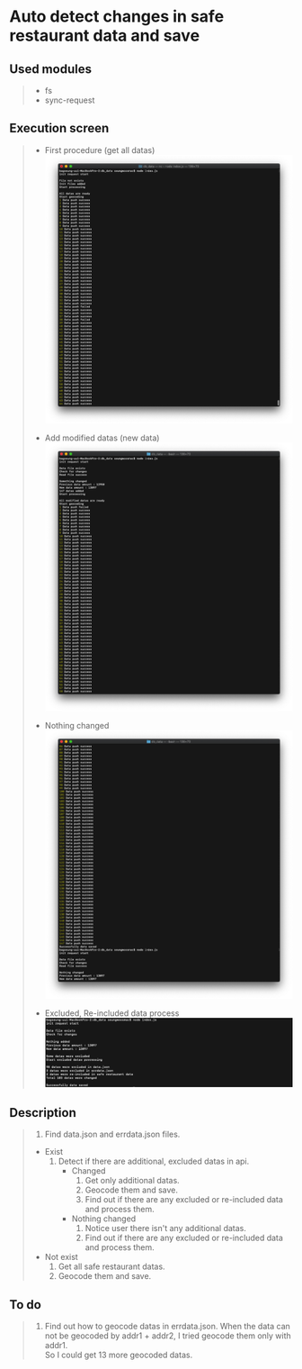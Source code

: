 # Auto detect changes in safe restaurant data and save

## Used modules

> - fs
> - sync-request

## Execution screen

> - First procedure (get all datas)
>   <img src="./images/firstprocedure.png">
>
> - Add modified datas (new data)
>   <img src="./images/additionaldata.png">
>
> - Nothing changed
>   <img src="./images/nothing.png">
>
> - Excluded, Re-included data process
>   <img src="./images/ex_rein_cludeddata.png">

## Description

> 1. Find data.json and errdata.json files.
>
> - Exist
>   1. Detect if there are additional, excluded datas in api.
>      - Changed
>        1. Get only additional datas.
>        2. Geocode them and save.
>        3. Find out if there are any excluded or re-included data and process them.
>      - Nothing changed
>        1. Notice user there isn't any additional datas.
>        2. Find out if there are any excluded or re-included data and process them.
> - Not exist
>   1. Get all safe restaurant datas.
>   2. Geocode them and save.

## To do

> 1. Find out how to geocode datas in errdata.json.
>    When the data can not be geocoded by addr1 + addr2, I tried geocode them only with addr1.<br> So I could get 13 more geocoded datas.
